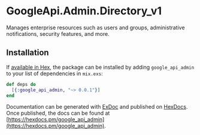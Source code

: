 # GoogleApi.Admin.Directory_v1

Manages enterprise resources such as users and groups, administrative notifications, security features, and more.

## Installation

If [available in Hex](https://hex.pm/docs/publish), the package can be installed
by adding `google_api_admin` to your list of dependencies in `mix.exs`:

```elixir
def deps do
  [{:google_api_admin, "~> 0.0.1"}]
end
```

Documentation can be generated with [ExDoc](https://github.com/elixir-lang/ex_doc)
and published on [HexDocs](https://hexdocs.pm). Once published, the docs can
be found at [https://hexdocs.pm/google_api_admin](https://hexdocs.pm/google_api_admin).
